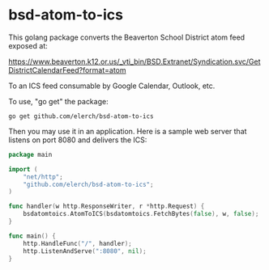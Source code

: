 # bsd-atom-to-ics

This golang package converts the Beaverton School District atom feed exposed at:

https://www.beaverton.k12.or.us/_vti_bin/BSD.Extranet/Syndication.svc/GetDistrictCalendarFeed?format=atom

To an ICS feed consumable by Google Calendar, Outlook, etc.

To use, "go get" the package:
```
go get github.com/elerch/bsd-atom-to-ics
```

Then you may use it in an application. Here is a sample web server that listens on port 8080 and delivers the ICS:

```go
package main

import (
    "net/http";
    "github.com/elerch/bsd-atom-to-ics";
)

func handler(w http.ResponseWriter, r *http.Request) {
    bsdatomtoics.AtomToICS(bsdatomtoics.FetchBytes(false), w, false);
}

func main() {
    http.HandleFunc("/", handler);
    http.ListenAndServe(":8080", nil);
}
```
